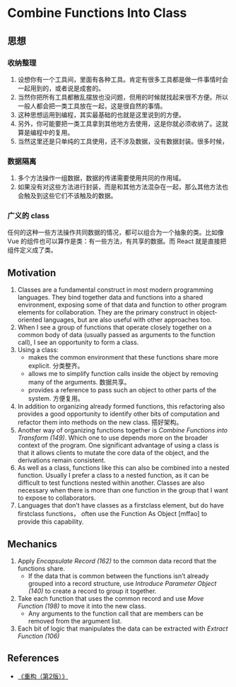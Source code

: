 # Combine Functions Into Class


## 思想
### 收纳整理
1. 设想你有一个工具间，里面有各种工具。肯定有很多工具都是做一件事情时会一起用到的，或者说是成套的。
2. 当然你把所有工具都散乱摆放也没问题，但用的时候就找起来很不方便。所以一般人都会把一类工具放在一起，这是很自然的事情。
3. 这种思想运用到编程，其实最基础的也就是这里说到的方便。
4. 另外，你可能要把一类工具拿到其他地方去使用，这是你就必须收纳了。这就算是编程中的复用。
5. 当然这里还是只单纯的工具使用，还不涉及数据，没有数据封装。很多时候，

### 数据隔离
1. 多个方法操作一组数据，数据的传递需要使用共同的作用域。
2. 如果没有对这些方法进行封装，而是和其他方法混杂在一起，那么其他方法也会触及到这些它们不该触及的数据。

### 广义的 class
任何的这种一些方法操作共同数据的情况，都可以组合为一个抽象的类。比如像 Vue 的组件也可以算作是类：有一些方法，有共享的数据。而 React 就是直接把组件定义成了类。




## Motivation
1. Classes are a fundamental construct in most modern programming languages. They bind together data and functions into a shared environment, exposing some of that data and function to other program elements for collaboration. They are the primary construct in object­oriented languages, but are also useful with other approaches too.
2. When I see a group of functions that operate closely together on a common body of data (usually passed as arguments to the function call), I see an opportunity to form a class.
3. Using a class:
    * makes the common environment that these functions share more explicit. 分类整齐。
    * allows me to simplify function calls inside the object by removing many of the arguments. 数据共享。
    * provides a reference to pass such an object to other parts of the system. 方便复用。
4. In addition to organizing already formed functions, this refactoring also provides a good opportunity to identify other bits of computation and refactor them into methods on the new class. 搭好架构。
5. Another way of organizing functions together is *Combine Functions into Transform (149)*. Which one to use depends more on the broader context of the program. One significant advantage of using a class is that it allows clients to mutate the core data of the object, and the derivations remain consistent.
6. As well as a class, functions like this can also be combined into a nested function. Usually I prefer a class to a nested function, as it can be difficult to test functions nested within another. Classes are also necessary when there is more than one function in the group that I want to expose to collaborators.
7. Languages that don’t have classes as a first­class element, but do have first­class functions， often use the Function As Object [mf­fao] to provide this capability.


## Mechanics
1. Apply *Encapsulate Record (162)* to the common data record that the functions share.
    * If the data that is common between the functions isn’t already grouped into a record structure, use *Introduce Parameter Object (140)* to create a record to group it together.
2. Take each function that uses the common record and use *Move Function (198)* to move it into the new class.
    * Any arguments to the function call that are members can be removed from the argument list.
3. Each bit of logic that manipulates the data can be extracted with *Extract Function (106)*






























## References
* [《重构（第2版）》](https://book.douban.com/subject/33400354/)
